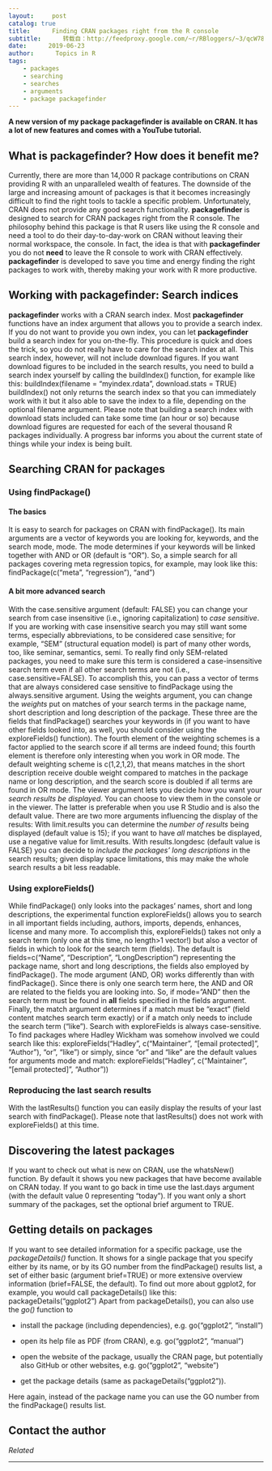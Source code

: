 ```yaml
---
layout:     post
catalog: true
title:      Finding CRAN packages right from the R console
subtitle:      转载自：http://feedproxy.google.com/~r/RBloggers/~3/qcW78Hh9gfo/
date:      2019-06-23
author:      Topics in R
tags:
    - packages
    - searching
    - searches
    - arguments
    - package packagefinder
---
```






 **A new version of my package packagefinder is available on CRAN. It has a lot of new features and comes with a YouTube tutorial.** 

##  **What is packagefinder? How does it benefit me?**

 Currently, there are more than 14,000 R package contributions on CRAN providing R with an unparalleled wealth of features. The downside of the large and increasing amount of packages is that it becomes increasingly difficult to find the right tools to tackle a specific problem. Unfortunately, CRAN does not provide any good search functionality. **packagefinder** is designed to search for CRAN packages right from the R console. The philosophy behind this package is that R users like using the R console and need a tool to do their day-to-day-work on CRAN without leaving their normal workspace, the console. In fact, the idea is that with **packagefinder** you do not **need** to leave the R console to work with CRAN effectively. **packagefinder** is developed to save you time and energy finding the right packages to work with, thereby making your work with R more productive. 

##  **Working with packagefinder: Search indices**

 **packagefinder** works with a CRAN search index. Most **packagefinder** functions have an index argument that allows you to provide a search index. If you do not want to provide you own index, you can let **packagefinder** build a search index for you on-the-fly. This procedure is quick and does the trick, so you do not really have to care for the search index at all. This search index, however, will not include download figures. If you want download figures to be included in the search results, you need to build a search index yourself by calling the buildIndex() function, for example like this: buildIndex(filename = “myindex.rdata”, download.stats = TRUE) buildIndex() not only returns the search index so that you can immediately work with it but it also able to save the index to a file, depending on the optional filename argument. Please note that building a search index with download stats included can take some time (an hour or so) because download figures are requested for each of the several thousand R packages individually. A progress bar informs you about the current state of things while your index is being built. 

##  **Searching CRAN for packages**

###  **Using findPackage()**

####  **The basics**

 It is easy to search for packages on CRAN with findPackage(). Its main arguments are a vector of keywords you are looking for, keywords, and the search mode, mode. The mode determines if your keywords will be linked together with AND or OR (default is “OR”). So, a simple search for all packages covering meta regression topics, for example, may look like this: findPackage(c(“meta”, “regression”), “and”) 

####  **A bit more advanced search**

 With the case.sensitive argument (default: FALSE) you can change your search from case insensitive (i.e., ignoring capitalization) to *case sensitive*. If you are working with case insensitive search you may still want some terms, especially abbreviations, to be considered case sensitive; for example, “SEM” (structural equation model) is part of many other words, too, like seminar, semantics, semi. To really find only SEM-related packages, you need to make sure this term is considered a case-insensitive search term even if all other search terms are not (i.e., case.sensitive=FALSE). To accomplish this, you can pass a vector of terms that are always considered case sensitive to findPackage using the always.sensitive argument. Using the weights argument, you can change the *weights* put on matches of your search terms in the package name, short description and long description of the package. These three are the fields that findPackage() searches your keywords in (if you want to have other fields looked into, as well, you should consider using the exploreFields() function). The fourth element of the weighting schemes is a factor applied to the search score if all terms are indeed found; this fourth element is therefore only interesting when you work in OR mode. The default weighting scheme is c(1,2,1,2), that means matches in the short description receive double weight compared to matches in the package name or long description, and the search score is doubled if all terms are found in OR mode. The viewer argument lets you decide how you want your *search results be displayed*. You can choose to view them in the console or in the viewer. The latter is preferable when you use R Studio and is also the default value. There are two more arguments influencing the display of the results: With limit.results you can determine the *number of results* being displayed (default value is 15); if you want to have *all* matches be displayed, use a negative value for limit.results. With results.longdesc (default value is FALSE) you can decide to *include the packages’ long descriptions* in the search results; given display space limitations, this may make the whole search results a bit less readable. 

###  **Using exploreFields()**

 While findPackage() only looks into the packages’ names, short and long descriptions, the experimental function exploreFields() allows you to search in all important fields including, authors, imports, depends, enhances, license and many more. To accomplish this, exploreFields() takes not only a search term (only one at this time, no length>1 vector!) but also a vector of fields in which to look for the search term (fields). The default is fields=c(“Name”, “Description”, “LongDescription”) representing the package name, short and long descriptions, the fields also employed by findPackage(). The mode argument (AND, OR) works differently than with findPackage(). Since there is only one search term here, the AND and OR are related to the fields you are looking into. So, if mode=”AND” then the search term must be found in **all** fields specified in the fields argument. Finally, the match argument determines if a match must be “exact” (field content matches search term exactly) or if a match only needs to include the search term (“like”). Search with exploreFields is always case-sensitive. To find packages where Hadley Wickham was somehow involved we could search like this: exploreFields(“Hadley”, c(“Maintainer”, “[email protected]”, “Author”), “or”, “like”) or simply, since “or” and “like” are the default values for arguments mode and match: exploreFields(“Hadley”, c(“Maintainer”, “[email protected]”, “Author”)) 

###  **Reproducing the last search results**

 With the lastResults() function you can easily display the results of your last search with findPackage(). Please note that lastResults() does not work with exploreFields() at this time. 

##  **Discovering the latest packages**

 If you want to check out what is new on CRAN, use the whatsNew() function. By default it shows you new packages that have become available on CRAN today. If you want to go back in time use the last.days argument (with the default value 0 representing “today”). If you want only a short summary of the packages, set the optional brief argument to TRUE. 

##  **Getting details on packages**

 If you want to see detailed information for a specific package, use the *packageDetails()* function. It shows for a single package that you specify either by its name, or by its GO number from the findPackage() results list, a set of either basic (argument brief=TRUE) or more extensive overview information (brief=FALSE, the default). To find out more about ggplot2, for example, you would call packageDetails() like this: packageDetails(“ggplot2”) Apart from packageDetails(), you can also use the *go()* function to 

- install the package (including dependencies), e.g. go(“ggplot2”, “install”)

- open its help file as PDF (from CRAN), e.g. go(“ggplot2”, “manual”)

- open the website of the package, usually the CRAN page, but potentially also GitHub or other websites, e.g. go(“ggplot2”, “website”)

- get the package details (same as packageDetails(“ggplot2”)).


 Here again, instead of the package name you can use the GO number from the findPackage() results list. 

##  **Contact the author**


*Related*







---
